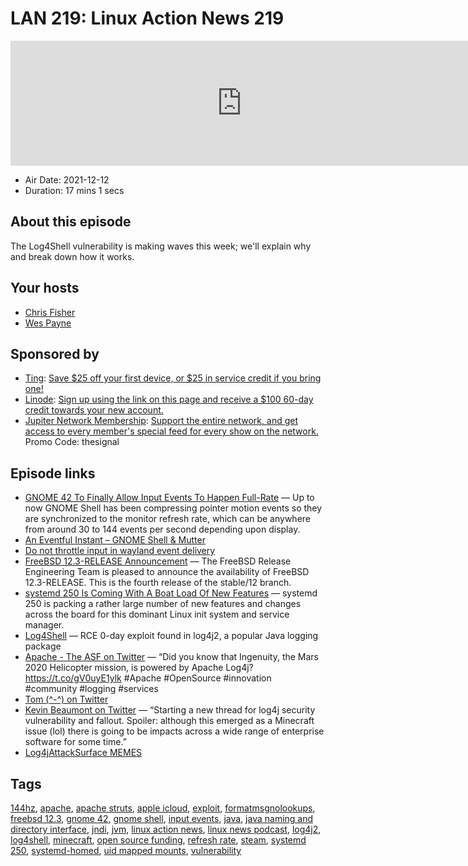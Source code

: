 # LAN 219: Linux Action News 219

<iframe src="https://player.fireside.fm/v2/DAcK9LdX+PamzKvMw?theme=dark" width="740" height="200" frameborder="0" scrolling="no"></iframe>

* Air Date: 2021-12-12
* Duration: 17 mins 1 secs

## About this episode

The Log4Shell vulnerability is making waves this week; we'll explain why and break down how it works.

## Your hosts
* [Chris Fisher](https://linuxactionnews.com/hosts/chris)
* [Wes Payne](https://linuxactionnews.com/hosts/wes)

## Sponsored by

  * [Ting](https://linux.ting.com): [Save $25 off your first device, or $25 in service credit if you bring one!](https://linux.ting.com)
  * [Linode](http://linode.com/lan): [Sign up using the link on this page and receive a $100 60-day credit towards your new account. ](http://linode.com/lan)
  * [Jupiter Network Membership](http://jupiter.party): [Support the entire network, and get access to every member's special feed for every show on the network.](http://jupiter.party) Promo Code: thesignal



## Episode links

  * [GNOME 42 To Finally Allow Input Events To Happen Full-Rate](https://www.phoronix.com/scan.php?page=news_item&px=GNOME-42-Input-Rate "GNOME 42 To Finally Allow Input Events To Happen Full-Rate") — Up to now GNOME Shell has been compressing pointer motion events so they are synchronized to the monitor refresh rate, which can be anywhere from around 30 to 144 events per second depending upon display.
  * [An Eventful Instant – GNOME Shell & Mutter](https://blogs.gnome.org/shell-dev/2021/12/08/an-eventful-instant/ "An Eventful Instant – GNOME Shell & Mutter")
  * [Do not throttle input in wayland event delivery](https://gitlab.gnome.org/GNOME/mutter/-/merge_requests/1915/diffs "Do not throttle input in wayland event delivery")
  * [FreeBSD 12.3-RELEASE Announcement](https://www.freebsd.org/releases/12.3R/announce/ "FreeBSD 12.3-RELEASE Announcement") — The FreeBSD Release Engineering Team is pleased to announce the availability of FreeBSD 12.3-RELEASE. This is the fourth release of the stable/12 branch.
  * [systemd 250 Is Coming With A Boat Load Of New Features](https://www.phoronix.com/scan.php?page=news_item&px=systemd-250-RC "systemd 250 Is Coming With A Boat Load Of New Features") — systemd 250 is packing a rather large number of new features and changes across the board for this dominant Linux init system and service manager.
  * [Log4Shell](https://www.lunasec.io/docs/blog/log4j-zero-day/ "Log4Shell") — RCE 0-day exploit found in log4j2, a popular Java logging package
  * [Apache - The ASF on Twitter](https://twitter.com/TheASF/status/1400875147163279374 "Apache - The ASF on Twitter") — “Did you know that Ingenuity, the Mars 2020 Helicopter mission, is powered by Apache Log4j? https://t.co/gV0uyE1ylk #Apache #OpenSource #innovation #community #logging #services
  * [Tom (^-^) on Twitter](https://twitter.com/tomlawrencetech/status/1469647697380622342?s=12 "Tom \(^-^\) on Twitter")
  * [Kevin Beaumont on Twitter](https://twitter.com/GossiTheDog/status/1469248250670727169 "Kevin Beaumont on Twitter") — “Starting a new thread for log4j security vulnerability and fallout. Spoiler: although this emerged as a Minecraft issue (lol) there is going to be impacts across a wide range of enterprise software for some time.”
  * [Log4jAttackSurface MEMES](https://github.com/YfryTchsGD/Log4jAttackSurface/blob/master/pages/MEME.md "Log4jAttackSurface MEMES")



## Tags

[144hz](https://linuxactionnews.com/tags/144hz), [apache](https://linuxactionnews.com/tags/apache), [apache struts](https://linuxactionnews.com/tags/apache%20struts), [apple icloud](https://linuxactionnews.com/tags/apple%20icloud), [exploit](https://linuxactionnews.com/tags/exploit), [formatmsgnolookups](https://linuxactionnews.com/tags/formatmsgnolookups), [freebsd 12.3](https://linuxactionnews.com/tags/freebsd%2012.3), [gnome 42](https://linuxactionnews.com/tags/gnome%2042), [gnome shell](https://linuxactionnews.com/tags/gnome%20shell), [input events](https://linuxactionnews.com/tags/input%20events), [java](https://linuxactionnews.com/tags/java), [java naming and directory interface](https://linuxactionnews.com/tags/java%20naming%20and%20directory%20interface), [jndi](https://linuxactionnews.com/tags/jndi), [jvm](https://linuxactionnews.com/tags/jvm), [linux action news](https://linuxactionnews.com/tags/linux%20action%20news), [linux news podcast](https://linuxactionnews.com/tags/linux%20news%20podcast), [log4j2](https://linuxactionnews.com/tags/log4j2), [log4shell](https://linuxactionnews.com/tags/log4shell), [minecraft](https://linuxactionnews.com/tags/minecraft), [open source funding](https://linuxactionnews.com/tags/open%20source%20funding), [refresh rate](https://linuxactionnews.com/tags/refresh%20rate), [steam](https://linuxactionnews.com/tags/steam), [systemd 250](https://linuxactionnews.com/tags/systemd%20250), [systemd-homed](https://linuxactionnews.com/tags/systemd-homed), [uid mapped mounts](https://linuxactionnews.com/tags/uid%20mapped%20mounts), [vulnerability](https://linuxactionnews.com/tags/vulnerability)